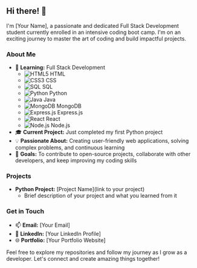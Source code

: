 

## Hi there! 👋

I'm [Your Name], a passionate and dedicated Full Stack Development student currently enrolled in an intensive coding boot camp. I'm on an exciting journey to master the art of coding and build impactful projects.

### About Me

- 🌱 **Learning:** Full Stack Development
  - ![HTML5](https://img.shields.io/badge/-HTML5-E34F26?style=flat&logo=html5&logoColor=white) HTML
  - ![CSS3](https://img.shields.io/badge/-CSS3-1572B6?style=flat&logo=css3&logoColor=white) CSS
  - ![SQL](https://img.shields.io/badge/-SQL-4479A1?style=flat&logo=sql&logoColor=white) SQL
  - ![Python](https://img.shields.io/badge/-Python-3776AB?style=flat&logo=python&logoColor=white) Python
  - ![Java](https://img.shields.io/badge/-Java-007396?style=flat&logo=java&logoColor=white) Java
  - ![MongoDB](https://img.shields.io/badge/-MongoDB-47A248?style=flat&logo=mongodb&logoColor=white) MongoDB
  - ![Express.js](https://img.shields.io/badge/-Express.js-000000?style=flat&logo=express&logoColor=white) Express.js
  - ![React](https://img.shields.io/badge/-React-61DAFB?style=flat&logo=react&logoColor=white) React
  - ![Node.js](https://img.shields.io/badge/-Node.js-339933?style=flat&logo=node.js&logoColor=white) Node.js
- 🎓 **Current Project:** Just completed my first Python project
- 💡 **Passionate About:** Creating user-friendly web applications, solving complex problems, and continuous learning
- 🌟 **Goals:** To contribute to open-source projects, collaborate with other developers, and keep improving my coding skills

### Projects

- **Python Project:** [Project Name](link to your project)
  - Brief description of your project and what you learned from it

### Get in Touch

- 📫 **Email:** [Your Email]
- 💼 **LinkedIn:** [Your LinkedIn Profile]
- 🌐 **Portfolio:** [Your Portfolio Website]

Feel free to explore my repositories and follow my journey as I grow as a developer. Let's connect and create amazing things together!








<!---
RaghadAbuRahma/RaghadAbuRahma is a ✨ special ✨ repository because its `README.md` (this file) appears on your GitHub profile.
You can click the Preview link to take a look at your changes.
--->
